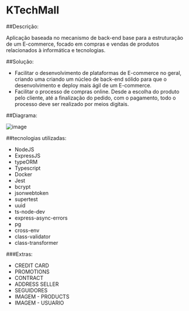# KTechMall

##Descrição:

Aplicação baseada no mecanismo de back-end base para a estruturação de um E-commerce, focado em compras e vendas de produtos relacionados à informática e tecnologias.


##Solução:

- Facilitar o desenvolvimento de plataformas de E-commerce no geral, criando uma criando um núcleo de back-end sólido para que o desenvolvimento e deploy mais ágil de um E-commerce.
- Facilitar o processo de compras online. Desde a escolha do produto pelo cliente, até a finalização do pedido, com o pagamento, todo o processo deve ser realizado por meios digitais.


##Diagrama:

![image](https://user-images.githubusercontent.com/96259892/201107213-a17ff14d-a12f-4eec-9d2d-7172890ec090.png)

##tecnologias utilizadas:

- NodeJS
- ExpressJS
- typeORM
- Typescript
- Docker
- Jest
- bcrypt
- jsonwebtoken
- supertest
- uuid
- ts-node-dev
- express-async-errors
- pg
- cross-env
- class-validator
- class-transformer


###Extras:
- CREDIT CARD
- PROMOTIONS
- CONTRACT
- ADDRESS SELLER
- SEGUIDORES
- IMAGEM - PRODUCTS
- IMAGEM - USUARIO

